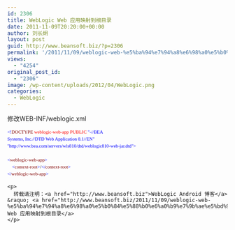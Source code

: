 ```yaml
---
id: 2306
title: WebLogic Web 应用映射到根目录
date: 2011-11-09T20:20:00+00:00
author: 刘长炯
layout: post
guid: http://www.beansoft.biz/?p=2306
permalink: '/2011/11/09/weblogic-web-%e5%ba%94%e7%94%a8%e6%98%a0%e5%b0%84%e5%88%b0%e6%a0%b9%e7%9b%ae%e5%bd%95/'
views:
  - "4254"
original_post_id:
  - "2306"
image: /wp-content/uploads/2012/04/WebLogic.png
categories:
  - WebLogic
---
```

修改WEB-INF/weblogic.xml

<div id="codeSnippetWrapper">
  <pre style="font-size:8pt;overflow:visible;width:100%;color:black;direction:ltr;line-height:12pt;font-family:&#039;background-color:#f4f4f4;text-align:left;border-style:none;margin:0;padding:0;"><span style="color:#0000ff;">&lt;!</span><span style="color:#800000;">DOCTYPE</span> <span style="color:#ff0000;">weblogic-web-app</span> <span style="color:#ff0000;">PUBLIC</span> <span style="color:#0000ff;">"-//BEA<br />Systems, Inc.//DTD Web Application 8.1//EN"</span><br /><span style="color:#0000ff;">"http://www.bea.com/servers/wls810/dtd/weblogic810-web-jar.dtd"</span><span style="color:#0000ff;">&gt;</span><br /><br /><span style="color:#0000ff;">&lt;</span><span style="color:#800000;">weblogic-web-app</span><span style="color:#0000ff;">&gt;</span><br />    <span style="color:#0000ff;">&lt;</span><span style="color:#800000;">context-root</span><span style="color:#0000ff;">&gt;</span>/<span style="color:#0000ff;">&lt;/</span><span style="color:#800000;">context-root</span><span style="color:#0000ff;">&gt;</span><br /><span style="color:#0000ff;">&lt;/</span><span style="color:#800000;">weblogic-web-app</span><span style="color:#0000ff;">&gt;</span></pre>
  
  <p>
    </div> 
    
    <p>
      转载请注明：<a href="http://www.beansoft.biz">WebLogic Android 博客</a> &raquo; <a href="http://www.beansoft.biz/2011/11/09/weblogic-web-%e5%ba%94%e7%94%a8%e6%98%a0%e5%b0%84%e5%88%b0%e6%a0%b9%e7%9b%ae%e5%bd%95/">WebLogic Web 应用映射到根目录</a>
    </p>